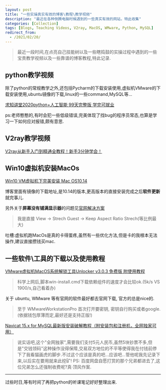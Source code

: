 ```yaml
---
layout: post
title: "一些实操真实有效的博客\教程\教学视频"
description: "最近在各种倒腾电脑时候遇到的一些真实有效的网站，特此收集"
categories: [Collection]
tags: [Blogs, Teaching Videos, V2ray, MacOS, WMware, Python, MySQL]
redirect_from:
  - /2021/02/20/
---
```


> 最近一段时间,在点亮自己技能树以及一些瞎捣鼓的实操过程中遇到的一些宝贵教学视频以及一些靠谱的博客教程,特此记录.

## python教学视频

除了python的常规教学之外,还包括Pycharm的下载安装使用,虚拟机VMware的下载安装使用,ubuntu镜像的下载,linux的一些command,MySQL等...

[求知讲堂2020python+人工智能 99天完整版 学完可就业](https://www.bilibili.com/video/BV1vA411b7Rn)

ps:老师憨憨的,有时会犯一些低级错误,完美体现了找bug的程序员常态,也算是学习一下如何应对报错,颇有意思.


## V2ray教学视频

[V2ray从新手入门到精通全教程！新手3分钟学会！](https://www.youtube.com/watch?v=OH_0h1Xn8H8&ab_channel=%E5%B7%A5%E5%85%B7%E5%A4%A7%E5%B8%88i)

## Win10虚拟机安装MacOs

[Win10 VM虚拟机下完美安装 Mac OS10.14](https://blog.csdn.net/lesileqin/article/details/103896687)

博客里面有镜像的下载地址,是10.14的版本,更高版本的直接安装完成之后**软件更新**就完事儿.

另外关于**屏幕没有铺满显示器**的问题见[官网解决方案](https://docs.vmware.com/cn/VMware-Workstation-Pro/16.0/com.vmware.ws.using.doc/GUID-D4C5F2ED-E23D-4ADD-9DBF-55B9EAFA90B1.html)
> 我是直接 View -> Strech Guest -> Keep Aspect Ratio Strech(等比例最大)

吐槽:虚拟机跑MacOs是真的卡得蛋疼,虽然有一些优化方法,但是卡的我根本无法操作,建议直接攒钱买mac.

## 一些软件\工具的下载以及使用教程

[VMware虚拟机MacOS系统解锁工具Unlocker v3.0.3 免费版 附使用教程](https://www.jb51.net/softs/697358.html#downintro2)

> 科学上网后,脚本win-install.cmd下载依赖组件的速度才会比较ok.(5k/s VS 1900/s,自己看着办)

关于 ubuntu, WMware 等有官网的软件最好都去官网下载, 官方的总是nice的. 

> 至于 WMwareWorkstationPro 首次打开要密钥, 密钥自行购买或者google. (依据钱包厚薄而定,最好还是支持正版!)

[Navicat 15.x for MySQL最新版安装破解教程（附安装包和注册机，全网独家可用）](https://www.jianshu.com/p/aa3c00b87bec)

> 说实话吧,这个"全网独家",需要我们支付5元人民币,虽然5块钞票不多,但是"交钱领码"这种操作没得保障,交易双方地位的不平等使得我在付钱前停下了我看猫画虎的脚步.不过这个应该是真的吧...应该吧...管他呢我先记录下来,以后实在要用就来此挖矿!
> PS: 百度网盘自愿打赏的那个兄弟都进去了,这位兄弟怎么还强制收费呢?真·顶风作案.

***

过些时日,等有时间了再把python的听课笔记好好整理出来.